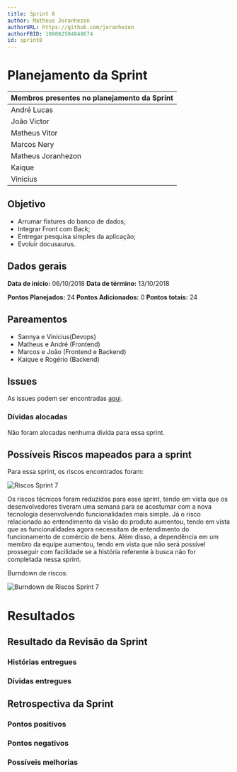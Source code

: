 ```yaml
---
title: Sprint 8
author: Matheus Joranhezon
authorURL: https://github.com/joranhezon
authorFBID: 100002504848674
id: sprint8
---
```


# Planejamento da Sprint

| Membros presentes no planejamento da Sprint  |
|---------------------|
| André Lucas  |
| João Victor  |
| Matheus Vitor   |
| Marcos Nery  |
| Matheus Joranhezon   |
| Kaique   |
| Vinicius   |

## Objetivo

- Arrumar fixtures do banco de dados;
- Integrar Front com Back;
- Entregar pesquisa simples da aplicação;
- Evoluir docusaurus.

## Dados gerais

**Data de início:** 06/10/2018
**Data de término:** 13/10/2018

**Pontos Planejados:** 24
**Pontos Adicionados:** 0
**Pontos totais:** 24


## Pareamentos
- Sannya e Vinícius(Devops)
- Matheus e André (Frontend)
- Marcos e João (Frontend e Backend)
- Kaique e Rogério (Backend)


## Issues

As issues podem ser encontradas [aqui](https://github.com/fga-eps-mds/2018.2-ComexStat/milestone/11).


### Dívidas alocadas

Não foram alocadas nenhuma divída para essa sprint.

## Possíveis Riscos mapeados para a sprint

Para essa sprint, os riscos encontrados foram:

![Riscos Sprint 7](https://fga-eps-mds.github.io/2018.2-ComexStat/img/sprints/sprint8/riscos.png)

Os riscos técnicos foram reduzidos para esse sprint, tendo em vista que os desenvolvedores tiveram uma semana para se acostumar com a nova tecnologia desenvolvendo funcionalidades mais simple. Já o risco relacionado ao entendimento da visão do produto aumentou, tendo em vista que as funcionalidades agora necessitam de entendimento do funcionamento de comércio de bens. Além disso, a dependência em um membro da equipe aumentou, tendo em vista que não será possível prosseguir com facilidade se a história referente à busca não for completada nessa sprint.

Burndown de riscos:

![Burndown de Riscos Sprint 7](https://fga-eps-mds.github.io/2018.2-ComexStat/img/sprints/sprint8/burndownriscos.png)


# Resultados


## Resultado da Revisão da Sprint



### Histórias entregues



### Dívidas entregues



## Retrospectiva da Sprint



### Pontos positivos



### Pontos negativos



### Possíveis melhorias
